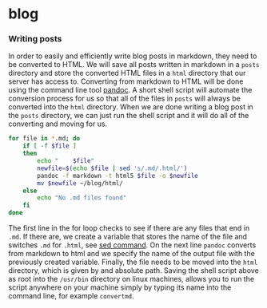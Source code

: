 # blog


### Writing posts

In order to easily and efficiently write blog posts in markdown, they need to be converted to HTML. We will save all posts written in markdown in a `posts` directory and store the converted HTML files in a `html` directory that our server has access to. Converting from markdown to HTML will be done using the command line tool [pandoc](https://pandoc.org/MANUAL.html). A short shell script will automate the conversion process for us so that all of the files in `posts` will always be converted into the `html` directory. When we are done writing a blog post in the `posts` directory, we can just run the shell script and it will do all of the converting and moving for us.

``` sh
for file in *.md; do
	if [ -f $file ]
	then
        echo "    $file"
		newfile=$(echo $file | sed 's/.md/.html/')
		pandoc -f markdown -t html5 $file -o $newfile
		mv $newfile ~/blog/html/
	else
        echo "No .md files found"
    fi
done
```

The first line in the for loop checks to see if there are any files that end in `.md`. If there are, we create a variable that stores the name of the file and switches `.md` for `.html`, see [sed command](https://www.howtogeek.com/666395/how-to-use-the-sed-command-on-linux/). On the next line `pandoc` converts from markdown to html and we specify the name of the output file with the previously created variable. Finally, the file needs to be moved into the `html` directory, which is given by and absolute path. Saving the shell script above as root into the `/usr/bin` directory on linux machines, allows you to run the script anywhere on your machine simply by typing its name into the command line, for example `convertmd`.

